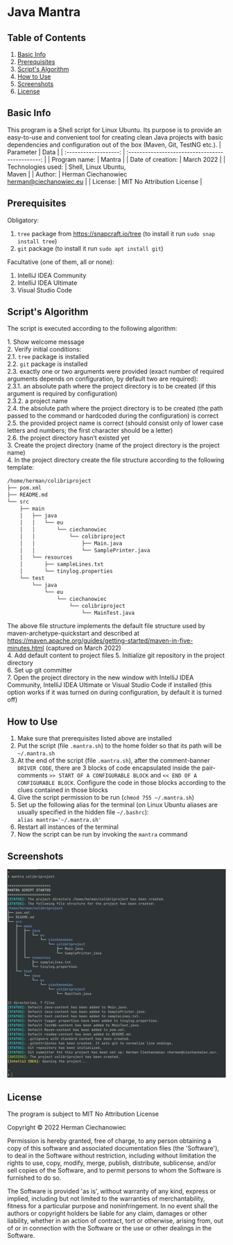 # Java Mantra

## Table of Contents
1. [Basic Info](#Basic-Info)
2. [Prerequisites](#Prerequisites)
3. [Script's Algorithm](#Scripts-Algorithm)
4. [How to Use](#How-to-Use)
5. [Screenshots](#Screenshots)
6. [License](#License)

## Basic Info
This program is a Shell script for Linux Ubuntu. Its purpose is to provide an easy-to-use and convenient tool for creating clean Java projects with basic dependencies and configuration out of the box (Maven, Git, TestNG etc.).
| Parameter             | Data                                             |
| :-------------------: | :----------------------------------------------: |
| Program name:         | Mantra                                           |
| Date of creation:     | March 2022                                       |
| Technologies used:    | Shell, Linux Ubuntu,<br/> Maven                  |
| Author:               | Herman Ciechanowiec <br/> herman@ciechanowiec.eu |
| License:              | MIT No Attribution License                       |

## Prerequisites
Obligatory:
1. `tree` package from https://snapcraft.io/tree (to install it run `sudo snap install tree`)
2. `git` package (to install it run `sudo apt install git`)

Facultative (one of them, all or none):
1. IntelliJ IDEA Community
2. IntelliJ IDEA Ultimate
3. Visual Studio Code

## Script's Algorithm
The script is executed according to the following algorithm:

1\. Show welcome message<br/>
2\. Verify initial conditions:<br/>
2.1. `tree` package is installed<br/>
2.2. `git` package is installed<br/>
2.3. exactly one or two arguments were provided (exact number of required arguments depends on configuration, by default two are required):<br/>
2.3.1. an absolute path where the project directory is to be created (if this argument is required by configuration)<br/>
2.3.2. a project name<br/>
2.4. the absolute path where the project directory is to be created (the path passed to the command or hardcoded during the configuration) is correct<br/>
2.5. the provided project name is correct (should consist only of lower case letters and numbers; the first character should be a letter)<br/>
2.6. the project directory hasn’t existed yet<br/>
3\. Create the project directory (name of the project directory is the project name)<br/>
4\. In the project directory create the file structure according to the following template:<br/>
```
/home/herman/colibriproject
├── pom.xml
├── README.md
└── src
    ├── main
    │   ├── java
    │   │   └── eu
    │   │       └── ciechanowiec
    │   │           └── colibriproject
    │   │               ├── Main.java
    │   │               └── SamplePrinter.java
    │   └── resources
    │       ├── sampleLines.txt
    │       └── tinylog.properties
    └── test
        └── java
            └── eu
                └── ciechanowiec
                    └── colibriproject
                        └── MainTest.java
```     
The above file structure implements the default file structure used by maven-archetype-quickstart and described at https://maven.apache.org/guides/getting-started/maven-in-five-minutes.html (captured on March 2022)<br/>
4\. Add default content to project files
5\. Initialize git repository in the project directory<br/>
6\. Set up git committer<br/>
7\. Open the project directory in the new window with IntelliJ IDEA Community, IntelliJ IDEA Ultimate or Visual Studio Code if installed (this option works if it was turned on during configuration, by default it is turned off)

## How to Use
1. Make sure that prerequisites listed above are installed
2. Put the script (file `.mantra.sh`) to the home folder so that its path will be `~/.mantra.sh`
3. At the end of the script (file `.mantra.sh`), after the comment-banner `DRIVER CODE`, there are 3 blocks of code encapsulated inside the pair-comments `>> START OF A CONFIGURABLE BLOCK` and `<< END OF A CONFIGURABLE BLOCK`. Configure the code in those blocks according to the clues contained in those blocks
4. Give the script permission to be run (`chmod 755 ~/.mantra.sh`)
5. Set up the following alias for the terminal (on Linux Ubuntu aliases are usually specified in the hidden file `~/.bashrc`):<br>
   `alias mantra='~/.mantra.sh'`
6. Restart all instances of the terminal
7. Now the script can be run by invoking the `mantra` command

## Screenshots
<kbd><img src="!presentation/1.png"></kbd><br/>

## License
The program is subject to MIT No Attribution License

Copyright © 2022 Herman Ciechanowiec

Permission is hereby granted, free of charge, to any person obtaining a copy of this
software and associated documentation files (the 'Software'), to deal in the Software
without restriction, including without limitation the rights to use, copy, modify,
merge, publish, distribute, sublicense, and/or sell copies of the Software, and to
permit persons to whom the Software is furnished to do so.

The Software is provided 'as is', without warranty of any kind, express or implied,
including but not limited to the warranties of merchantability, fitness for a
particular purpose and noninfringement. In no event shall the authors or copyright
holders be liable for any claim, damages or other liability, whether in an action
of contract, tort or otherwise, arising from, out of or in connection with the
Software or the use or other dealings in the Software.
